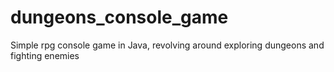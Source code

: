 # dungeons_console_game
 Simple rpg console game in Java, revolving around exploring dungeons and fighting enemies
